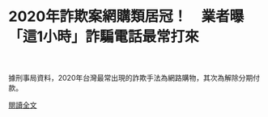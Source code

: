 # 2020年詐欺案網購類居冠！　業者曝「這1小時」詐騙電話最常打來

<!--more-->
<!--40-->
<br><br/>
據刑事局資料，2020年台灣最常出現的詐欺手法為網路購物，其次為解除分期付款。

[閱讀全文](https://www.mirrormedia.mg/story/20210206web002/?utm_source=feed_related&utm_medium=line)
